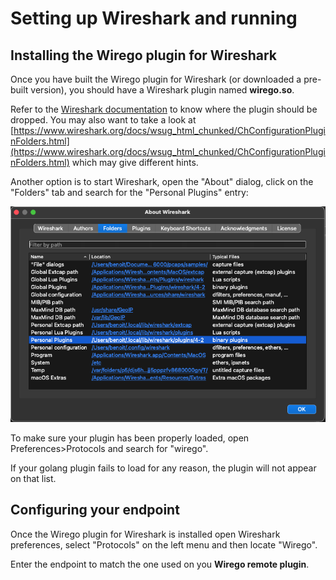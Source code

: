 # Setting up Wireshark and running


## Installing the Wirego plugin for Wireshark

Once you have built the Wirego plugin for Wireshark (or downloaded a pre-built version), you should have a Wireshark plugin named __wirego.so__.

Refer to the [Wireshark documentation](https://www.wireshark.org/docs/wsug_html_chunked/ChPluginFolders.html) to know where the plugin should be dropped.
You may also want to take a look at [https://www.wireshark.org/docs/wsug_html_chunked/ChConfigurationPluginFolders.html](https://www.wireshark.org/docs/wsug_html_chunked/ChConfigurationPluginFolders.html) which may give different hints.

Another option is to start Wireshark, open the "About" dialog, click on the "Folders" tab and search for the "Personal Plugins" entry:

![About](./img/about.png)


To make sure your plugin has been properly loaded, open Preferences>Protocols and search for "wirego".

If your golang plugin fails to load for any reason, the plugin will not appear on that list.


## Configuring your endpoint

Once the Wirego plugin for Wireshark is installed open Wireshark preferences, select "Protocols" on the left menu and then locate "Wirego".

Enter the endpoint to match the one used on you **Wirego remote plugin**.
